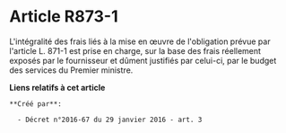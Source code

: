 # Article R873-1

L'intégralité des frais liés à la mise en œuvre de l'obligation prévue par l'article L. 871-1 est prise en charge, sur la
base des frais réellement exposés par le fournisseur et dûment justifiés par celui-ci, par le budget des services du Premier
ministre.

**Liens relatifs à cet article**

	**Créé par**:

	  - Décret n°2016-67 du 29 janvier 2016 - art. 3
